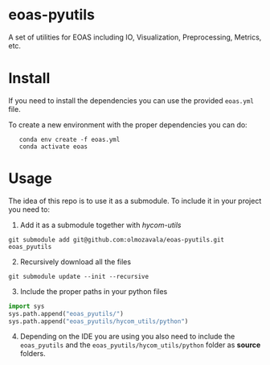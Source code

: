 # eoas-pyutils
A set of utilities for EOAS including IO, Visualization, Preprocessing, Metrics, etc. 

# Install
If you need to install the dependencies you can use the provided `eoas.yml` file. 

To create a new environment with the proper dependencies you can do:
```
   conda env create -f eoas.yml
   conda activate eoas
```


# Usage

The idea of this repo is to use it as a submodule. 
To include it in your project you need to:

1. Add it as a submodule together with *hycom-utils*
```shell
git submodule add git@github.com:olmozavala/eoas-pyutils.git eoas_pyutils
```
2. Recursively download all the files
```shell
git submodule update --init --recursive
```
3. Include the proper paths in your python files
```python
import sys
sys.path.append("eoas_pyutils/")
sys.path.append("eoas_pyutils/hycom_utils/python")
```
4. Depending on the IDE you are using you also need to include
the `eoas_pyutils` and the `eoas_pyutils/hycom_utils/python` folder as **source** folders.
